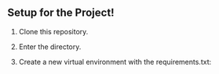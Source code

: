 ## Setup for the Project!

1. Clone this repository.

2. Enter the directory.

3. Create a new virtual environment with the requirements.txt:


